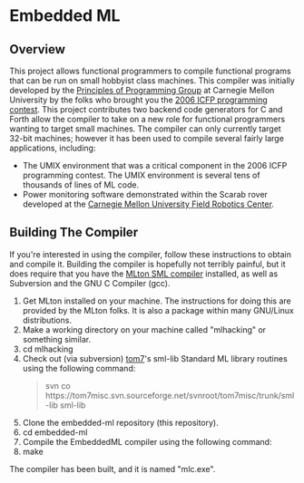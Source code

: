 Embedded ML
===========

Overview
--------

<p>This project allows functional programmers to compile functional
programs that can be run on small hobbyist class machines. This
compiler was initially developed by the <a
href="http://www.cs.cmu.edu/afs/cs/Web/Groups/pop/pop.html">Principles
of Programming Group</a> at Carnegie Mellon University by the folks
who brought you the <a href="http://www.boundvariable.org">2006 ICFP
programming contest</a>.  This project contributes two backend code
generators for C and Forth allow the compiler to take on a new role
for functional programmers wanting to target small machines.  The
compiler can only currently target 32-bit machines; however it has
been used to compile several fairly large applications, including:
</p>

<ul>

<li>The UMIX environment that was a critical component in the 2006
ICFP programming contest.  The UMIX environment is several tens of
thousands of lines of ML code.
</li>

<li>Power monitoring software demonstrated within the Scarab rover
developed at the <a href="http://www.frc.ri.cmu.edu">Carnegie Mellon
University Field Robotics Center</a>.  </li>

</ul>

Building The Compiler
---------------------

<p>If you're interested in using the compiler, follow these
instructions to obtain and compile it.  Building the compiler is
hopefully not terribly painful, but it does require that you have the
<a href="http://mlton.org">MLton SML compiler</a> installed, as well
as Subversion and the GNU C Compiler (gcc).</p>

<ol>

<li>
Get MLton installed on your machine.  The instructions for doing this
are provided by the MLton folks.  It is also a package within many
GNU/Linux distributions.
</li>

<li>
Make a working directory on your machine called "mlhacking" or something similar.
</li>

<li>
cd mlhacking
</li>

<li>
Check out (via subversion) <a href="http://tom7.org">tom7</a>'s
sml-lib Standard ML library routines using the following command:
</li>

<blockquote>
svn co https://tom7misc.svn.sourceforge.net/svnroot/tom7misc/trunk/sml-lib sml-lib
</blockquote>

<li>
Clone the embedded-ml repository (this repository).
</li>

<li>
cd embedded-ml
</li>

<li>
Compile the EmbeddedML compiler using the following command:
</li>

<li>
make
</li>

</ol>

<p>
The compiler has been built, and it is named "mlc.exe".  
</p>
